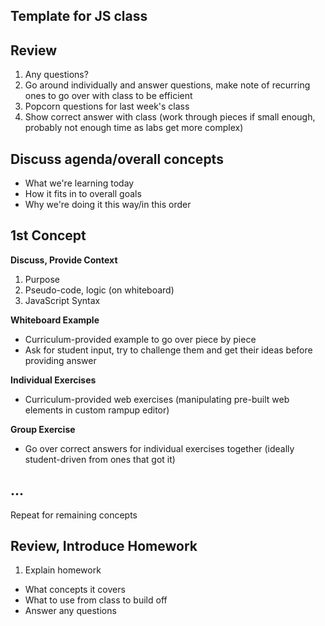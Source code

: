 ## Template for JS class

## Review

1. Any questions? 
2. Go around individually and answer questions, make note of recurring ones to go over with class to be efficient
3. Popcorn questions for last week's class
4. Show correct answer with class (work through pieces if small enough, probably not enough time as labs get more complex)

## Discuss agenda/overall concepts

- What we're learning today
- How it fits in to overall goals
- Why we're doing it this way/in this order

## 1st Concept

**Discuss, Provide Context**

1. Purpose
2. Pseudo-code, logic (on whiteboard)
3. JavaScript Syntax

**Whiteboard Example**

- Curriculum-provided example to go over piece by piece
- Ask for student input, try to challenge them and get their ideas before providing answer

**Individual Exercises**

- Curriculum-provided web exercises (manipulating pre-built web elements in custom rampup editor)

**Group Exercise**

- Go over correct answers for individual exercises together (ideally student-driven from ones that got it)

## ...

Repeat for remaining concepts

## Review, Introduce Homework

1. Explain homework
- What concepts it covers 
- What to use from class to build off 
- Answer any questions



